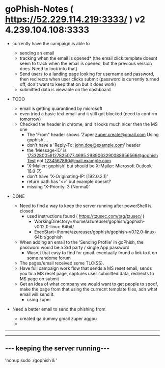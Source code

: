 # goPhish-Notes ( https://52.229.114.219:3333/ ) v2 4.239.104.108:3333
* currently have the campaign is able to
  * sending an email
  * tracking when the email is opened* (the email click template doesnt seem to track when the email is opened, but the previous version does. Need to look into that)
  * Send users to a landing page looking for username and password, then redirects when user clicks submit (password is currently turned off, don't want to keep that on but it does work)
  * submitted data is viewable on the dashboard
 
* TODO
  * email is getting quarantined by microsoft
  * even tried a basic text email and it still got blocked (need to confirm tomorrow)
  * Checked the header in chrome, and it looks much nicer then the MS one
    *  The 'From" header shows 'Zuper <zuper.create@gmail.com> Using gophish'...
    *  don't have a 'Reply-To: john.doe@example.com' header
    *  the 'Message-ID' is <1733280058127825077.4695.2989063290088956566@gophishTest> not <1234567890@mail.example.com>
    *  'X-Mailer: gophish' but should be X-Mailer: Microsoft Outlook 16.0 (?)
    *  don't have 'X-Originating-IP: [192.0.2.1]'
    *  return path has '<>' but example doesnt?
    *  missing 'X-Priority: 3 (Normal)'
    
 
   
* DONE
  * Need to find a way to keep the server running after powerShell is closed
    * used instructions found ( https://tzusec.com/tag/tzusec/ )
      * WorkingDirectory=/home/azureuser/gophish/gophish-v0.12.0-linux-64bit/
      * ExecStart=/home/azureuser/gophish/gophish-v0.12.0-linux-64bit/gophish
  * When adding an email to the 'Sending Profile' in goPhish, the password would be a 3rd party / single App password
    * Wasn;t that easy to find for gmail. eventually found a link to it on some randome forum
  * The pages/email received some TLC(SS).
  * Have full campaign work flow that sends a MS reset email, sends you to a MS reset page, captures user submitted data, redirects to MS page on submit
  * Get an idea of what company we would want to get people to spoof, make the page from that using the currecnt template files, adn what email will send it.
    * using zuper
 * Need a better email to send the phishing from.
    * created qa dummy gmail zuper aggou
    *
---------------------------------------------------------- 
------------------
--- keeping the server running---
-------------------

'nohup sudo ./gophish & '

